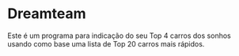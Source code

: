 # Dreamteam
Este é um programa para indicação do seu Top 4 carros dos sonhos usando como base uma lista de Top 20 carros mais rápidos. 
